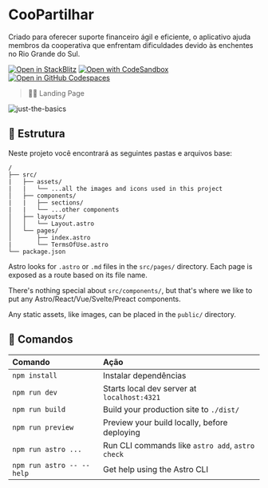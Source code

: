 # CooPartilhar

Criado para oferecer suporte financeiro ágil e eficiente, o aplicativo ajuda membros da cooperativa que enfrentam
dificuldades devido às enchentes no Rio Grande do Sul.

[![Open in StackBlitz](https://developer.stackblitz.com/img/open_in_stackblitz.svg)](https://stackblitz.com/github/withastro/astro/tree/latest/examples/basics)
[![Open with CodeSandbox](https://assets.codesandbox.io/github/button-edit-lime.svg)](https://codesandbox.io/p/sandbox/github/withastro/astro/tree/latest/examples/basics)
[![Open in GitHub Codespaces](https://github.com/codespaces/badge.svg)](https://codespaces.new/withastro/astro?devcontainer_path=.devcontainer/basics/devcontainer.json)

> 🧑‍🚀 Landing Page

![just-the-basics](https://github.com/withastro/astro/assets/2244813/a0a5533c-a856-4198-8470-2d67b1d7c554)

## 🚀 Estrutura

Neste projeto você encontrará as seguintes pastas e arquivos base:

```text
/
├── src/
|   ├── assets/
|   |   └── ...all the images and icons used in this project
│   ├── components/
|   |   ├── sections/
|   |   └── ...other components
│   ├── layouts/
│   │   └── Layout.astro
│   └── pages/
│       ├── index.astro
|       └── TermsOfUse.astro
└── package.json
```

Astro looks for `.astro` or `.md` files in the `src/pages/` directory. Each page is exposed as a route based on its file name.

There's nothing special about `src/components/`, but that's where we like to put any Astro/React/Vue/Svelte/Preact components.

Any static assets, like images, can be placed in the `public/` directory.

## 🧞 Comandos

| Comando                   | Ação                                           |
| :------------------------ | :----------------------------------------------- |
| `npm install`             | Instalar dependências                            |
| `npm run dev`             | Starts local dev server at `localhost:4321`      |
| `npm run build`           | Build your production site to `./dist/`          |
| `npm run preview`         | Preview your build locally, before deploying     |
| `npm run astro ...`       | Run CLI commands like `astro add`, `astro check` |
| `npm run astro -- --help` | Get help using the Astro CLI                     |

